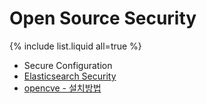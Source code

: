 # Open Source Security

{% include list.liquid all=true %}

- Secure Configuration
- [Elasticsearch Security](./ES.md)
- [opencve - 설치방법](./opencve.md)


